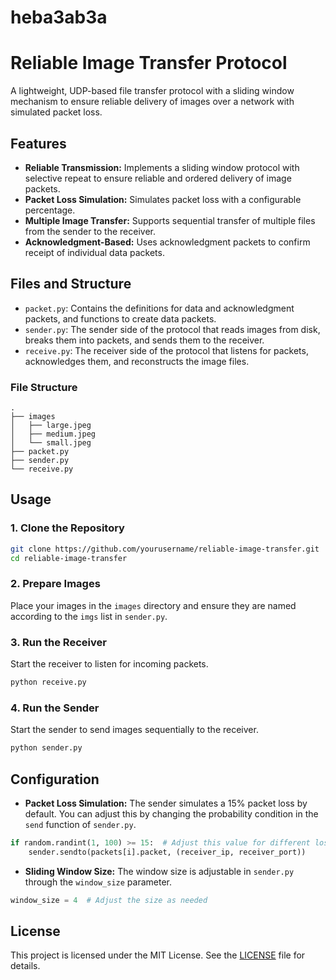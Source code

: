 # heba3ab3a

# Reliable Image Transfer Protocol

A lightweight, UDP-based file transfer protocol with a sliding window mechanism to ensure reliable delivery of images over a network with simulated packet loss.

## Features
- **Reliable Transmission:** Implements a sliding window protocol with selective repeat to ensure reliable and ordered delivery of image packets.
- **Packet Loss Simulation:** Simulates packet loss with a configurable percentage.
- **Multiple Image Transfer:** Supports sequential transfer of multiple files from the sender to the receiver.
- **Acknowledgment-Based:** Uses acknowledgment packets to confirm receipt of individual data packets.

## Files and Structure
- `packet.py`: Contains the definitions for data and acknowledgment packets, and functions to create data packets.
- `sender.py`: The sender side of the protocol that reads images from disk, breaks them into packets, and sends them to the receiver.
- `receive.py`: The receiver side of the protocol that listens for packets, acknowledges them, and reconstructs the image files.

### File Structure
```
.
├── images
│   ├── large.jpeg
│   ├── medium.jpeg
│   └── small.jpeg
├── packet.py
├── sender.py
└── receive.py
```

## Usage

### 1. Clone the Repository
```bash
git clone https://github.com/yourusername/reliable-image-transfer.git
cd reliable-image-transfer
```

### 2. Prepare Images
Place your images in the `images` directory and ensure they are named according to the `imgs` list in `sender.py`.

### 3. Run the Receiver
Start the receiver to listen for incoming packets.
```bash
python receive.py
```

### 4. Run the Sender
Start the sender to send images sequentially to the receiver.
```bash
python sender.py
```

## Configuration
- **Packet Loss Simulation:** The sender simulates a 15% packet loss by default. You can adjust this by changing the probability condition in the `send` function of `sender.py`.

```python
if random.randint(1, 100) >= 15:  # Adjust this value for different loss rates
    sender.sendto(packets[i].packet, (receiver_ip, receiver_port))
```

- **Sliding Window Size:** The window size is adjustable in `sender.py` through the `window_size` parameter.

```python
window_size = 4  # Adjust the size as needed
```

## License
This project is licensed under the MIT License. See the [LICENSE](LICENSE) file for details.

